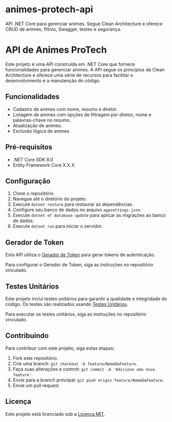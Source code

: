 # animes-protech-api
API .NET Core para gerenciar animes. Segue Clean Architecture e oferece CRUD de animes, filtros, Swagger, testes e segurança.

# API de Animes ProTech

Este projeto é uma API construída em .NET Core que fornece funcionalidades para gerenciar animes. A API segue os princípios da Clean Architecture e oferece uma série de recursos para facilitar o desenvolvimento e a manutenção do código.

## Funcionalidades

- Cadastro de animes com nome, resumo e diretor.
- Listagem de animes com opções de filtragem por diretor, nome e palavras-chave no resumo.
- Atualização de animes.
- Exclusão lógica de animes.

## Pré-requisitos

- .NET Core SDK 8.0
- Entity Framework Core X.X.X

## Configuração

1. Clone o repositório.
2. Navegue até o diretório do projeto.
3. Execute `dotnet restore` para restaurar as dependências.
4. Configure seu banco de dados no arquivo `appsettings.json`.
5. Execute `dotnet ef database update` para aplicar as migrações ao banco de dados.
6. Execute `dotnet run` para iniciar o servidor.

## Gerador de Token

Esta API utiliza o [Gerador de Token](https://github.com/Petrucchio/gerador-de-token) para gerar tokens de autenticação.

Para configurar o Gerador de Token, siga as instruções no repositório vinculado.

## Testes Unitários

Este projeto inclui testes unitários para garantir a qualidade e integridade do código. Os testes são realizados usando [Testes Unitários](https://github.com/Petrucchio/TestesUnitarios).

Para executar os testes unitários, siga as instruções no repositório vinculado.

## Contribuindo

Para contribuir com este projeto, siga estas etapas:
1. Fork este repositório.
2. Crie uma branch: `git checkout -b feature/NomeDaFeature`.
3. Faça suas alterações e commit: `git commit -m 'Adicione uma nova feature'`.
4. Envie para a branch principal: `git push origin feature/NomeDaFeature`.
5. Envie um pull request.

## Licença

Este projeto está licenciado sob a [Licença MIT](https://opensource.org/licenses/MIT).
